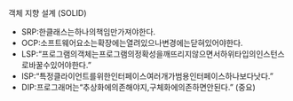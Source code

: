 객체 지향 설계 (SOLID)
- SRP:한클래스는하나의책임만가져야한다.
- OCP:소프트웨어요소는확장에는열려있으나변경에는닫혀있어야한다.
- LSP:“프로그램의객체는프로그램의정확성을깨뜨리지않으면서하위타입의인스턴스
로바꿀수있어야한다.”
- ISP:“특정클라이언트를위한인터페이스여러개가범용인터페이스하나보다낫다.”
- DIP:프로그래머는“추상화에의존해야지,구체화에의존하면안된다.” (중요)